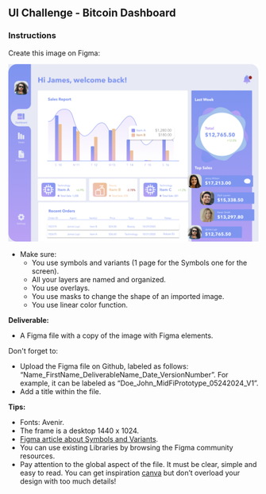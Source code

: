 ## UI Challenge - Bitcoin Dashboard

### Instructions

Create this image on Figma:

![Dashboard](Dashboard.png)

- Make sure:
  - You use symbols and variants (1 page for the Symbols one for the screen).
  - All your layers are named and organized.
  - You use overlays.
  - You use masks to change the shape of an imported image.
  - You use linear color function.

**Deliverable:**

- A Figma file with a copy of the image with Figma elements.

Don't forget to:

- Upload the Figma file on Github, labeled as follows: “Name_FirstName_DeliverableName_Date_VersionNumber”. For example, it can be labeled as “Doe_John_MidFiPrototype_05242024_V1”.
- Add a title within the file.

**Tips:**

- Fonts: Avenir.
- The frame is a desktop 1440 x 1024.
- [Figma article about Symbols and Variants](https://help.figma.com/hc/en-us/articles/360056440594-Create-and-use-variants).
- You can use existing Libraries by browsing the Figma community resources.
- Pay attention to the global aspect of the file. It must be clear, simple and easy to read. You can get inspiration [canva](https://www.canva.com/) but don’t overload your design with too much details!
